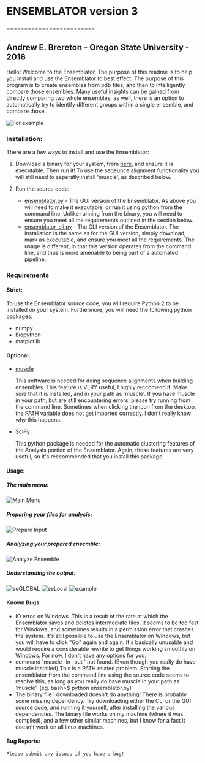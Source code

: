 # ENSEMBLATOR version 3
=========================
## Andrew E. Brereton - Oregon State University - 2016

Hello! Welcome to the Ensemblator. The purpose of this readme is to help 
you install and use the Ensemblator to best effect. The purpose of this 
program is to create ensembles from pdb files, and then to intelligently 
compare those ensembles. Many useful insights can be gained from directly 
comparing two whole ensembles; as well, there is an option to automatically
try to identify different groups within a single ensemble, and compare 
those.

![For example](screenshots/all3.png)

	

	
### Installation:

There are a few ways to install and use the Ensemblator:

1. Download a binary for your system, from [here](download_binary.md), and ensure it is executable. Then run it! To use the seqeunce alignment functionality you will still need to seperatly install 'muscle', as described below.
2. Run the source code:
   
   * [ensemblator.py](ensemblator.py) - The GUI version of the Ensemblator. As above you will need to make it executable, or run it using python from the command line. Unlike running from the binary, you will need to ensure you meet all the requirements outlined in the section below.
   * [ensemblator_cli.py](ensemblator_cli.py) - The CLI version of the Ensemblator. The installation is the same as for the GUI version, simply download, mark as executable, and ensure you meet all the requirements. The usage is different, in that this version operates from the command line, and thus is more amenable to being part of a automated pipeline.

### Requirements
#### Strict:
To use the Ensemblator source code, you will require Python 2 to be installed on your
system. Furthermore, you will need the following python packages:
* numpy
* biopython
* matplotlib

#### Optional:
* [muscle](http://www.drive5.com/muscle/)
   
   This software is needed for doing sequence alignments when building ensembles. This feature is VERY useful,
   I highly reccomend it. Make sure that it is installed, and in your path as 'muscle'. If you have muscle in
   your path, but are still encountering errors, please try running from the command line. Sometimes when
   clicking the icon from the desktop, the PATH variable does not get imported correctly. I don't really
   know why this happens.
* SciPy
   
   This python package is needed for the automatic clustering features of the Analysis portion of the Ensemblator.
   Again, these features are very useful, so it's reccommended that you install this package.
    
#### Usage:

##### The main menu:

![Main Menu](screenshots/main_menu.png)

##### Preparing your files for analysis:

![Prepare Input](screenshots/prepare_input.png)

##### Analyzing your prepared ensemble:

![Analyze Ensemble](screenshots/analyze_ensemble.png)

##### Understanding the output:

![eeGLOBAL](screenshots/eeGLOBAL_dcut.2.5.png)
![eeLocal](screenshots/eeLocal.png)
![example](screenshots/example.png)



                
#### Known Bugs:

* IO erros on Windows. This is a result of the rate at which the Ensemblator saves and deletes intermediate files. It seems to be too fast for Windows, and sometimes results in a permission error that crashes the system. It's still possible to use the Ensemblator on Windows, but you will have to click "Go" again and again. It's basically unusable and would require a considerable rewrite to get things working smoothly on Windows. For now, I don't have any options for you.
* command 'muscle -in <somefile> -out <somefile>' not found. (Even though you really do have muscle installed) This is a PATH related problem. Starting the ensemblator from the command line using the source code seems to resolve this, as long as you really do have muscle in your path as 'muscle'. (eg. bash>$ python ensemblator.py)
* The binary file I downloaded doesn't do anything! There is probably some missing dependency. Try downloading either the CLI or the GUI source code, and running it yourself, after installing the various dependencies. The binary file works on my machine (where it was compiled), and a few other similar machines, but I know for a fact it doesn't work on all linux machines.

#### Bug Reports:
	Please submit any issues if you have a bug!
